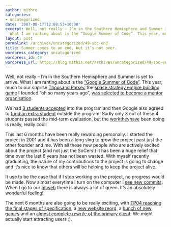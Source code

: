 ```yaml
---
author: mithro
categories:
- uncategorized
date: '2007-08-17T12:08:53+10:00'
excerpt: Well, not really – I’m in the Southern Hemisphere and Summer is yet to arrive.
  What I am ranting about is the “Google Summer of Code”. This year, much to...
layout: post
permalink: /archives/uncategorized/49-soc-end
title: Summer comes to an end, but it’s not over.
wordpress_category: uncategorized
wordpress_id: 49
wordpress_url: https://blog.mithis.net/archives/uncategorized/49-soc-end
---
```


<div ><p>Well, not really – I’m in the Southern Hemisphere and Summer is yet to arrive. What I am ranting about is the <a href="http://code.google.com/soc/">“Google Summer of Code”</a>. This year, much to our suprise <a href="http://www.thousandparsec.net/tp/">Thousand Parsec</a> the <a href="http://en.wikipedia.org/wiki/4x">space strategy empire building game</a> I founded “oh so many years ago”, <a href="http://www.thousandparsec.net/tp/news.php/2007-03-16-0157">was selected to become a mentor organisation</a>.</p><p>We had <a href="http://www.thousandparsec.net/tp/news.php/2007-04-14-1326">3 students accepted</a> into the program and then Google also agreed to <a href="http://www.thousandparsec.net/tp/news.php/2007-06-05-1406">fund an extra student</a> outside the program! Sadly only 3 out of these 4 students passed the mid-term evaluation, but the <a href="http://git.thousandparsec.net/gitweb/gitweb.cgi?p=tpruledev.git;a=summary">work</a><a href="http://git.thousandparsec.net/gitweb/gitweb.cgi?p=tpserver-cpp.git;a=shortlog;h=rfts">they</a><a href="http://git.thousandparsec.net/gitweb/gitweb.cgi?p=metaserver-lite.git;a=shortlog;h=rewrite">have</a> been doing is really, really cool!</p><p>This last 6 months have been really rewarding personally. I started the project in 2001 and it has been a long slog to grow the project past just the other founder and me. With all these new people who are actively excited about the project (and not just the SoCers!) it has been a huge relief that time over the last 6 years has not been wasted. With myself recently graduating, the nature of my contributions to the project is going to change and it’s nice to know that others will be helping to keep the project alive.</p><p>It use to be the case that if I stop working on the project, no progress would be made. Now almost everytime I turn on the computer I <a href="http://www.thousandparsec.net/tp/mailman.php/listinfo/tp-cvs">see new commits</a>. When I go to our <a href="http://git.thousandparsec.net/gitweb/gitweb.cgi">gitweb</a> there is always a lot of green. It’s an absolutely wonderful feeling!</p><p>The next 6 months are also going to be really exciting, with <a href="http://www.thousandparsec.net/tp/dev/documents/protocol4.php">TP04 reaching the final stages of specification</a>, a <a href="http://git.thousandparsec.net/gitweb/gitweb.cgi?p=web.git;a=shortlog;h=reorg">new website reorg</a>, a <a href="http://www.thousandparsec.net/wiki/Rulesets">bunch of new games</a> and an <a href="http://git.thousandparsec.net/gitweb/gitweb.cgi?p=tpclient-pywx.git;a=shortlog;h=development">almost complete rewrite of the primary client</a>. We might actually start attracting users :).<a href="http://git.thousandparsec.net/gitweb/gitweb.cgi?p=tpclient-pywx.git;a=shortlog;h=development"><br/></a></p></div>